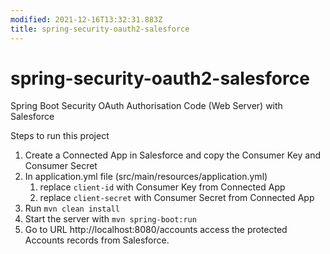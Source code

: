 ```yaml
---
modified: 2021-12-16T13:32:31.883Z
title: spring-security-oauth2-salesforce
---
```


# spring-security-oauth2-salesforce

Spring Boot Security OAuth Authorisation Code (Web Server) with Salesforce

Steps to run this project

1. Create a Connected App in Salesforce and copy the Consumer Key and Consumer Secret
2. In application.yml file (src/main/resources/application.yml)
   1. replace `client-id` with Consumer Key from Connected App
   2. replace `client-secret` with Consumer Secret from Connected App
3. Run `mvn clean install`
4. Start the server with `mvn spring-boot:run`
5. Go to URL http://localhost:8080/accounts access the protected Accounts records from Salesforce.

